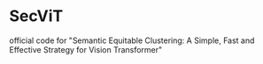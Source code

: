 # SecViT
official code for "Semantic Equitable Clustering: A Simple, Fast and Effective Strategy for Vision Transformer"
